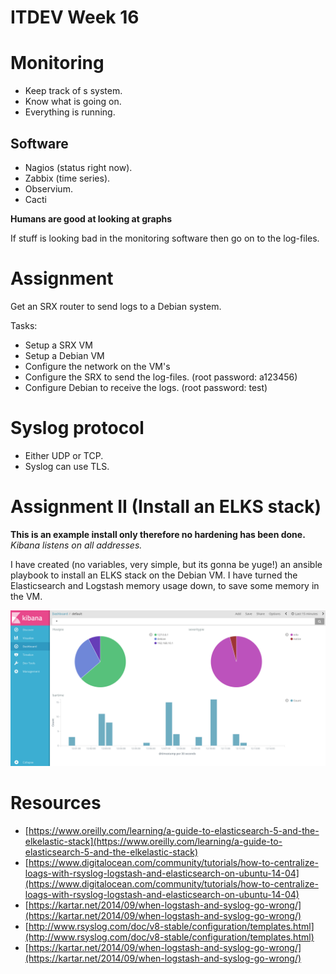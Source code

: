 # ITDEV Week 16

# Monitoring

 * Keep track of s system.
 * Know what is going on.
 * Everything is running.

## Software

 * Nagios (status right now).
 * Zabbix (time series).
 * Observium.
 * Cacti

**Humans are good at looking at graphs**

If stuff is looking bad in the monitoring software then go on to the log-files.

# Assignment

Get an SRX router to send logs to a Debian system.

Tasks:

 * Setup a SRX VM
 * Setup a Debian VM
 * Configure the network on the VM's
 * Configure the SRX to send the log-files. (root password: a123456)
 * Configure Debian to receive the logs. (root password: test)

# Syslog protocol

 * Either UDP or TCP.
 * Syslog can use TLS.

# Assignment II (Install an ELKS stack)

**This is an example install only therefore no hardening has been done.** *Kibana listens on all addresses.*

I have created (no variables, very simple, but its gonna be yuge!) an ansible playbook to install an ELKS stack on the Debian VM.
I have turned the Elasticsearch and Logstash memory usage down, to save some memory in the VM.

![Kibana running on the Debain VM](kibana.png)

# Resources

 * [https://www.oreilly.com/learning/a-guide-to-elasticsearch-5-and-the-elkelastic-stack](https://www.oreilly.com/learning/a-guide-to-elasticsearch-5-and-the-elkelastic-stack)
 * [https://www.digitalocean.com/community/tutorials/how-to-centralize-loags-with-rsyslog-logstash-and-elasticsearch-on-ubuntu-14-04](https://www.digitalocean.com/community/tutorials/how-to-centralize-loags-with-rsyslog-logstash-and-elasticsearch-on-ubuntu-14-04)
 * [https://kartar.net/2014/09/when-logstash-and-syslog-go-wrong/](https://kartar.net/2014/09/when-logstash-and-syslog-go-wrong/)
 * [http://www.rsyslog.com/doc/v8-stable/configuration/templates.html](http://www.rsyslog.com/doc/v8-stable/configuration/templates.html)
 * [https://kartar.net/2014/09/when-logstash-and-syslog-go-wrong/](https://kartar.net/2014/09/when-logstash-and-syslog-go-wrong/)
